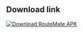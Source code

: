 ## Download link
[![Download RouteMate APK](https://img.shields.io/badge/Download%20RouteMate%20APK-Get%20It%20Now!-red?style=for-the-badge&logo=android)](https://drive.google.com/file/d/1eRQdgF8aQ0Cdx_su5TrQkBHi0KfS0qjQ/view?usp=sharing)
